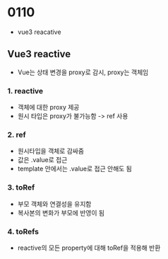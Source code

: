 # 0110
- vue3 reacative

## Vue3 reactive
- Vue는 상태 변경을 proxy로 감시, proxy는 객체임

### 1. reactive
- 객체에 대한 proxy 제공
- 원시 타입은 proxy가 불가능함 -> ref 사용

### 2. ref
- 원시타입을 객체로 감싸줌
- 값은 .value로 접근
- template 안에서는 .value로 접근 안해도 됨

### 3. toRef
- 부모 객체와 연결성을 유지함
- 복사본의 변화가 부모에 반영이 됨

### 4. toRefs
- reactive의 모든 property에 대해 toRef을 적용해 반환
